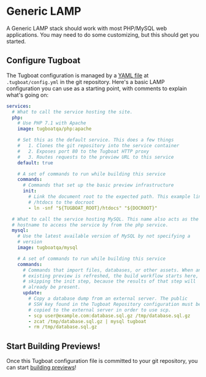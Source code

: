 # Generic LAMP

A Generic LAMP stack should work with most PHP/MySQL web applications. You may
need to do some customizing, but this should get you started.

## Configure Tugboat

The Tugboat configuration is managed by a
[YAML file](../../setting-up-tugboat/index.md#create-a-tugboat-config-file) at
`.tugboat/config.yml` in the git repository. Here's a basic LAMP configuration
you can use as a starting point, with comments to explain what's going on:

```yaml
services:
  # What to call the service hosting the site.
  php:
    # Use PHP 7.1 with Apache
    image: tugboatqa/php:apache

    # Set this as the default service. This does a few things
    #   1. Clones the git repository into the service container
    #   2. Exposes port 80 to the Tugboat HTTP proxy
    #   3. Routes requests to the preview URL to this service
    default: true

    # A set of commands to run while building this service
    commands:
      # Commands that set up the basic preview infrastructure
      init:
        # Link the document root to the expected path. This example links
        # /htdocs to the docroot
        - ln -snf "${TUGBOAT_ROOT}/htdocs" "${DOCROOT}"

  # What to call the service hosting MySQL. This name also acts as the
  # hostname to access the service by from the php service.
  mysql:
    # Use the latest available version of MySQL by not specifying a
    # version
    image: tugboatqa/mysql

    # A set of commands to run while building this service
    commands:
      # Commands that import files, databases, or other assets. When an
      # existing preview is refreshed, the build workflow starts here,
      # skipping the init step, because the results of that step will
      # already be present.
      update:
        # Copy a database dump from an external server. The public
        # SSH key found in the Tugboat Repository configuration must be
        # copied to the external server in order to use scp.
        - scp user@example.com:database.sql.gz /tmp/database.sql.gz
        - zcat /tmp/database.sql.gz | mysql tugboat
        - rm /tmp/database.sql.gz
```

## Start Building Previews!

Once this Tugboat configuration file is committed to your git repository, you
can start [building previews](../../building-a-preview/index.md)!
